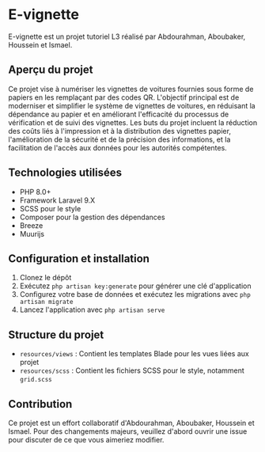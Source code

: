 # E-vignette

E-vignette est un projet tutoriel L3 réalisé par Abdourahman, Aboubaker, Houssein et Ismael.

## Aperçu du projet

Ce projet vise à numériser les vignettes de voitures fournies sous forme de papiers en les remplaçant par des codes QR. L'objectif principal est de moderniser et simplifier le système de vignettes de voitures, en réduisant la dépendance au papier et en améliorant l'efficacité du processus de vérification et de suivi des vignettes. Les buts du projet incluent la réduction des coûts liés à l'impression et à la distribution des vignettes papier, l'amélioration de la sécurité et de la précision des informations, et la facilitation de l'accès aux données pour les autorités compétentes.

## Technologies utilisées

- PHP 8.0+
- Framework Laravel 9.X
- SCSS pour le style
- Composer pour la gestion des dépendances
- Breeze
- Muurijs 

## Configuration et installation

1. Clonez le dépôt
4. Exécutez `php artisan key:generate` pour générer une clé d'application
5. Configurez votre base de données et exécutez les migrations avec `php artisan migrate`
6. Lancez l'application avec `php artisan serve`



## Structure du projet

- `resources/views` : Contient les templates Blade pour les vues liées aux projet
- `resources/scss` : Contient les fichiers SCSS pour le style, notamment `grid.scss`

## Contribution

Ce projet est un effort collaboratif d'Abdourahman, Aboubaker, Houssein et Ismael. Pour des changements majeurs, veuillez d'abord ouvrir une issue pour discuter de ce que vous aimeriez modifier.

